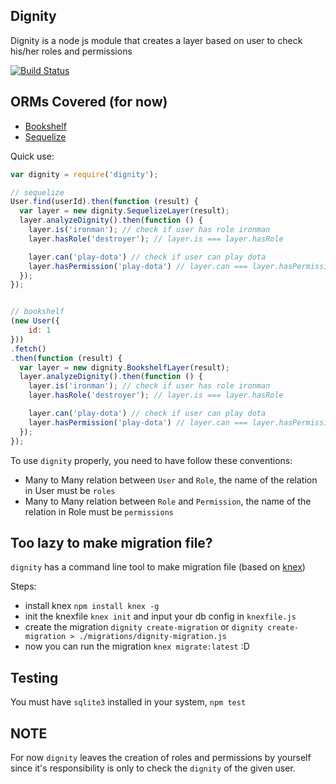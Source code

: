 Dignity
-----
Dignity is a node js module that creates a layer based on user to check his/her roles and permissions

[![Build Status](https://travis-ci.org/sendyHalim/dignity.svg)](https://travis-ci.org/sendyHalim/dignity)

## ORMs Covered (for now)
* [Bookshelf](https://github.com/tgriesser/bookshelf)
* [Sequelize](https://github.com/sequelize/sequelize)

Quick use:

```js
var dignity = require('dignity');

// sequelize
User.find(userId).then(function (result) {
  var layer = new dignity.SequelizeLayer(result);
  layer.analyzeDignity().then(function () {
    layer.is('ironman'); // check if user has role ironman
    layer.hasRole('destroyer'); // layer.is === layer.hasRole

    layer.can('play-dota') // check if user can play dota
    layer.hasPermission('play-dota') // layer.can === layer.hasPermission
  });
});


// bookshelf
(new User({
    id: 1
}))
.fetch()
.then(function (result) {
  var layer = new dignity.BookshelfLayer(result);
  layer.analyzeDignity().then(function () {
    layer.is('ironman'); // check if user has role ironman
    layer.hasRole('destroyer'); // layer.is === layer.hasRole

    layer.can('play-dota') // check if user can play dota
    layer.hasPermission('play-dota') // layer.can === layer.hasPermission
  });
});
```

To use `dignity` properly, you need to have follow these conventions:

* Many to Many relation between `User` and `Role`, the name of the relation in User must be `roles`
* Many to Many relation between `Role` and `Permission`, the name of the relation in Role must be `permissions`

## Too lazy to make migration file?
`dignity` has a command line tool to make migration file (based on [knex](https://github.com/tgriesser/knex))

Steps:
* install knex `npm install knex -g`
* init the knexfile `knex init` and input your db config in `knexfile.js`
* create the migration `dignity create-migration` or `dignity create-migration > ./migrations/dignity-migration.js`
* now you can run the migration `knex migrate:latest` :D

## Testing
You must have `sqlite3` installed in your system, `npm test`

## NOTE
For now `dignity` leaves the creation of roles and permissions by yourself since it's responsibility is only to check the `dignity` of the given user.

